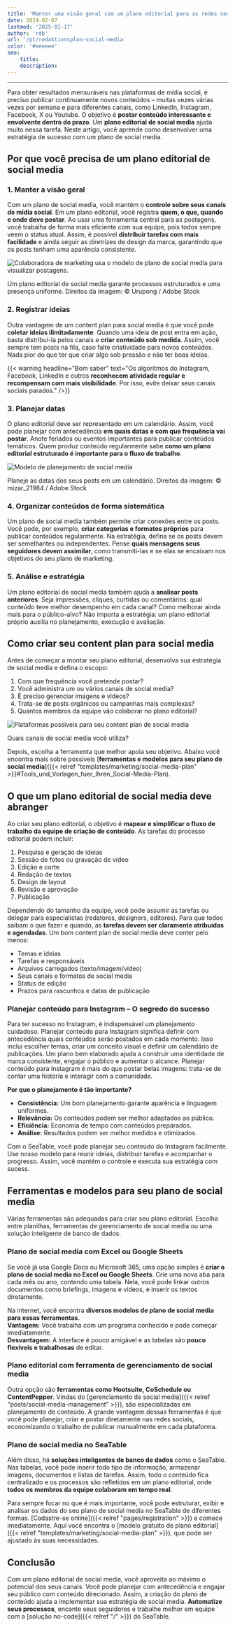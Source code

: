 ```yaml
---
title: 'Manter uma visão geral com um plano editorial para as redes sociais'
date: 2024-02-07
lastmod: '2025-01-17'
author: 'rdb'
url: '/pt/redaktionsplan-social-media'
color: '#eeeeee'
seo:
    title:
    description:
---
```


---

Para obter resultados mensuráveis nas plataformas de mídia social, é preciso publicar continuamente novos conteúdos – muitas vezes várias vezes por semana e para diferentes canais, como LinkedIn, Instagram, Facebook, X ou Youtube. O objetivo é **postar conteúdo interessante e envolvente dentro do prazo**. Um **plano editorial de social media** ajuda muito nessa tarefa. Neste artigo, você aprende como desenvolver uma estratégia de sucesso com um plano de social media.

## Por que você precisa de um plano editorial de social media

### 1\. Manter a visão geral

Com um plano de social media, você mantém o **controle sobre seus canais de mídia social**. Em um plano editorial, você registra **quem, o que, quando e onde deve postar**. Ao usar uma ferramenta central para as postagens, você trabalha de forma mais eficiente com sua equipe, pois todos sempre veem o status atual. Assim, é possível **distribuir tarefas com mais facilidade** e ainda seguir as diretrizes de design da marca, garantindo que os posts tenham uma aparência consistente.

![Colaboradora de marketing usa o modelo de plano de social media para visualizar postagens.](Social-Media-Plan-Vorlage_AdobeStock_237523368_bearbeitet-711x474.jpg)

Um plano editorial de social media garante processos estruturados e uma presença uniforme. Direitos da imagem: © Urupong / Adobe Stock

### 2\. Registrar ideias

Outra vantagem de um content plan para social media é que você pode **coletar ideias ilimitadamente**. Quando uma ideia de post entra em ação, basta distribuí-la pelos canais e **criar conteúdo sob medida**. Assim, você sempre tem posts na fila, caso falte criatividade para novos conteúdos. Nada pior do que ter que criar algo sob pressão e não ter boas ideias.

{{< warning headline="Bom saber" text="Os algoritmos do Instagram, Facebook, LinkedIn e outros **reconhecem atividade regular e recompensam com mais visibilidade**. Por isso, evite deixar seus canais sociais parados." />}}

### 3\. Planejar datas

O plano editorial deve ser representado em um calendário. Assim, você pode planejar com antecedência **em quais datas e com que frequência vai postar**. Anote feriados ou eventos importantes para publicar conteúdos temáticos. Quem produz conteúdo regularmente sabe **como um plano editorial estruturado é importante para o fluxo de trabalho**.

![Modelo de planejamento de social media](Social-Media-Planung-Vorlage_AdobeStock_197682814_bearbeitet.jpg)

Planeje as datas dos seus posts em um calendário. Direitos da imagem: © mizar_21984 / Adobe Stock

### 4\. Organizar conteúdos de forma sistemática

Um plano de social media também permite criar conexões entre os posts. Você pode, por exemplo, **criar categorias e formatos próprios** para publicar conteúdos regularmente. Na estratégia, defina se os posts devem ser semelhantes ou independentes. Pense **quais mensagens seus seguidores devem assimilar**, como transmiti-las e se elas se encaixam nos objetivos do seu plano de marketing.

### 5\. Análise e estratégia

Um plano editorial de social media também ajuda a **analisar posts anteriores**. Seja impressões, cliques, curtidas ou comentários: qual conteúdo teve melhor desempenho em cada canal? Como melhorar ainda mais para o público-alvo? Não importa a estratégia: um plano editorial próprio auxilia no planejamento, execução e avaliação.

## Como criar seu content plan para social media

Antes de começar a montar seu plano editorial, desenvolva sua estratégia de social media e defina o escopo:

1. Com que frequência você pretende postar?
2. Você administra um ou vários canais de social media?
3. É preciso gerenciar imagens e vídeos?
4. Trata-se de posts orgânicos ou campanhas mais complexas?
5. Quantos membros da equipe vão colaborar no plano editorial?

![Plataformas possíveis para seu content plan de social media](Social-Media-Plan_card.jpg)

Quais canais de social media você utiliza?

Depois, escolha a ferramenta que melhor apoia seu objetivo. Abaixo você encontra mais sobre possíveis [**ferramentas e modelos para seu plano de social media**]({{< relref "templates/marketing/social-media-plan" >}}#Tools_und_Vorlagen_fuer_Ihren_Social-Media-Plan).

## O que um plano editorial de social media deve abranger

Ao criar seu plano editorial, o objetivo é **mapear e simplificar o fluxo de trabalho da equipe de criação de conteúdo**. As tarefas do processo editorial podem incluir:

1. Pesquisa e geração de ideias
2. Sessão de fotos ou gravação de vídeo
3. Edição e corte
4. Redação de textos
5. Design de layout
6. Revisão e aprovação
7. Publicação

Dependendo do tamanho da equipe, você pode assumir as tarefas ou delegar para especialistas (redatores, designers, editores). Para que todos saibam o que fazer e quando, as **tarefas devem ser claramente atribuídas e agendadas**. Um bom content plan de social media deve conter pelo menos:

- Temas e ideias
- Tarefas e responsáveis
- Arquivos carregados (texto/imagem/vídeo)
- Seus canais e formatos de social media
- Status de edição
- Prazos para rascunhos e datas de publicação

### Planejar conteúdo para Instagram – O segredo do sucesso

Para ter sucesso no Instagram, é indispensável um planejamento cuidadoso. Planejar conteúdo para Instagram significa definir com antecedência quais conteúdos serão postados em cada momento. Isso inclui escolher temas, criar um conceito visual e definir um calendário de publicações. Um plano bem elaborado ajuda a construir uma identidade de marca consistente, engajar o público e aumentar o alcance. Planejar conteúdo para Instagram é mais do que postar belas imagens: trata-se de contar uma história e interagir com a comunidade.

**Por que o planejamento é tão importante?**

- **Consistência:** Um bom planejamento garante aparência e linguagem uniformes.
- **Relevância:** Os conteúdos podem ser melhor adaptados ao público.
- **Eficiência:** Economia de tempo com conteúdos preparados.
- **Análise:** Resultados podem ser melhor medidos e otimizados.

Com o SeaTable, você pode planejar seu conteúdo do Instagram facilmente. Use nosso modelo para reunir ideias, distribuir tarefas e acompanhar o progresso. Assim, você mantém o controle e executa sua estratégia com sucess.

## Ferramentas e modelos para seu plano de social media

Várias ferramentas são adequadas para criar seu plano editorial. Escolha entre planilhas, ferramentas de gerenciamento de social media ou uma solução inteligente de banco de dados.

### Plano de social media com Excel ou Google Sheets

Se você já usa Google Docs ou Microsoft 365, uma opção simples é **criar o plano de social media no Excel ou Google Sheets**. Crie uma nova aba para cada mês ou ano, contendo uma tabela. Nela, você pode linkar outros documentos como briefings, imagens e vídeos, e inserir os textos diretamente.

Na internet, você encontra **diversos modelos de plano de social media para essas ferramentas**.  
**Vantagem:** Você trabalha com um programa conhecido e pode começar imediatamente.  
**Desvantagem:** A interface é pouco amigável e as tabelas são **pouco flexíveis e trabalhosas** de editar.

### Plano editorial com ferramenta de gerenciamento de social media

Outra opção são **ferramentas como Hootsuite, CoSchedule ou ContentPepper**. Vindas do [gerenciamento de social media]({{< relref "posts/social-media-management" >}}), são especializadas em planejamento de conteúdo. A grande vantagem dessas ferramentas é que você pode planejar, criar e postar diretamente nas redes sociais, economizando o trabalho de publicar manualmente em cada plataforma.

### Plano de social media no SeaTable

Além disso, há **soluções inteligentes de banco de dados** como o SeaTable. Nas tabelas, você pode inserir todo tipo de informação, armazenar imagens, documentos e listas de tarefas. Assim, todo o conteúdo fica centralizado e os processos são refletidos em um plano editorial, onde **todos os membros da equipe colaboram em tempo real**.

Para sempre focar no que é mais importante, você pode estruturar, exibir e analisar os dados do seu plano de social media no SeaTable de diferentes formas. [Cadastre-se online]({{< relref "pages/registration" >}}) e comece imediatamente. Aqui você encontra o [modelo gratuito de plano editorial]({{< relref "templates/marketing/social-media-plan" >}}), que pode ser ajustado às suas necessidades.

## Conclusão

Com um plano editorial de social media, você aproveita ao máximo o potencial dos seus canais. Você pode planejar com antecedência e engajar seu público com conteúdo direcionado. Assim, a criação do plano de conteúdo ajuda a implementar sua estratégia de social media. **Automatize seus processos**, encante seus seguidores e trabalhe melhor em equipe com a [solução no-code]({{< relref "/" >}}) do SeaTable.

